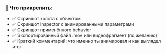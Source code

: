 ### **📎 Что прикрепить:**

- ✅ Скриншот холста с объектом
- ✅ Скриншот Inspector с анимированными параметрами
- ✅ Скриншот применённого behavior
- ✅ Экспортированный файл .mov или видеофрагмент (по желанию)
- ✅ Краткий комментарий: что именно ты анимировал и как выглядел итог